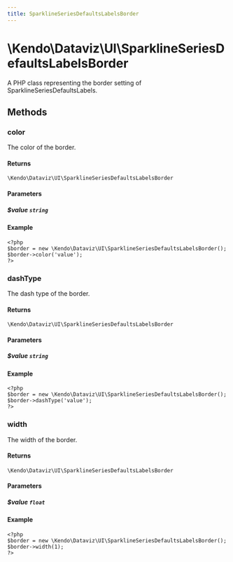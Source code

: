 ```yaml
---
title: SparklineSeriesDefaultsLabelsBorder
---
```


# \Kendo\Dataviz\UI\SparklineSeriesDefaultsLabelsBorder

A PHP class representing the border setting of SparklineSeriesDefaultsLabels.


## Methods

### color
The color of the border.

#### Returns
`\Kendo\Dataviz\UI\SparklineSeriesDefaultsLabelsBorder`

#### Parameters

##### $value `string`



#### Example 
    <?php
    $border = new \Kendo\Dataviz\UI\SparklineSeriesDefaultsLabelsBorder();
    $border->color('value');
    ?>

### dashType
The dash type of the border.

#### Returns
`\Kendo\Dataviz\UI\SparklineSeriesDefaultsLabelsBorder`

#### Parameters

##### $value `string`



#### Example 
    <?php
    $border = new \Kendo\Dataviz\UI\SparklineSeriesDefaultsLabelsBorder();
    $border->dashType('value');
    ?>

### width
The width of the border.

#### Returns
`\Kendo\Dataviz\UI\SparklineSeriesDefaultsLabelsBorder`

#### Parameters

##### $value `float`



#### Example 
    <?php
    $border = new \Kendo\Dataviz\UI\SparklineSeriesDefaultsLabelsBorder();
    $border->width(1);
    ?>

